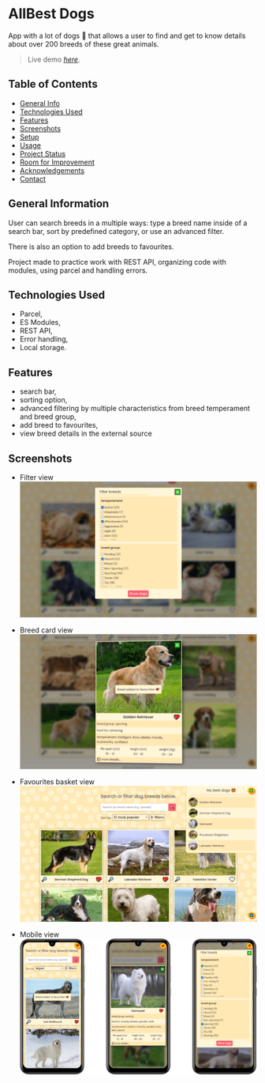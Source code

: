 # AllBest Dogs

App with a lot of dogs 🐶 that allows a user to find and get to know details about over 200 breeds of these great animals.

> Live demo [_here_](https://allbestdogs.netlify.app/).

## Table of Contents

- [General Info](#general-information)
- [Technologies Used](#technologies-used)
- [Features](#features)
- [Screenshots](#screenshots)
- [Setup](#setup)
- [Usage](#usage)
- [Project Status](#project-status)
- [Room for Improvement](#room-for-improvement)
- [Acknowledgements](#acknowledgements)
- [Contact](#contact)
<!-- * [License](#license) -->

## General Information

User can search breeds in a multiple ways: type a breed name inside of a search bar, sort by predefined category, or use an advanced filter.

There is also an option to add breeds to favourites.

Project made to practice work with REST API, organizing code with modules, using parcel and handling errors.

## Technologies Used

- Parcel,
- ES Modules,
- REST API,
- Error handling,
- Local storage.

## Features

- search bar,
- sorting option,
- advanced filtering by multiple characteristics from breed temperament and breed group,
- add breed to favourites,
- view breed details in the external source

## Screenshots

- Filter view
  ![Example screenshot](src/imgs/screenshot-1.png)

- Breed card view
  ![Example screenshot](src/imgs/screenshot-2.png)

- Favourites basket view
  ![Example screenshot](src/imgs/screenshot-3.png)

- Mobile view
  ![Example screenshot](src/imgs/screenshot-4.png)
